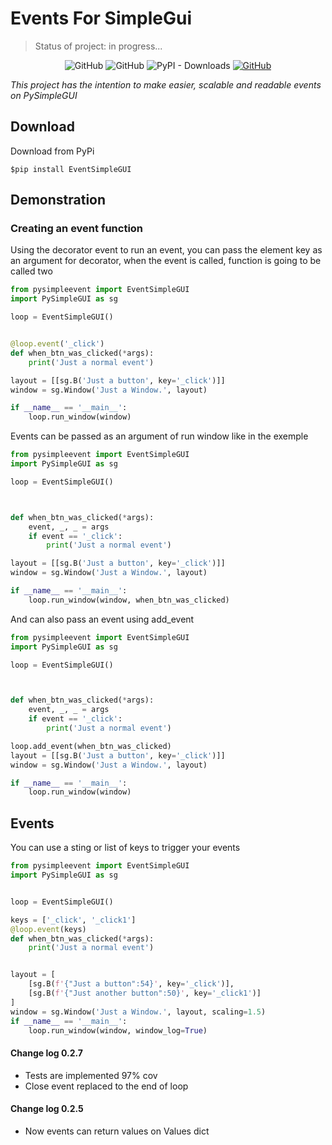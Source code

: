 # Events For SimpleGui

> Status of project: in progress...


<div align="center">

![GitHub](https://img.shields.io/github/languages/code-size/MikalROn/EventSimpleGUI?style=for-the-badge)
![GitHub](https://img.shields.io/github/license/MikalROn/EventSimpleGUI?style=for-the-badge)
![PyPI - Downloads](https://img.shields.io/pypi/dm/eventsimplegui?style=for-the-badge)
<a href="https://github.com/MikalROn/EventSimpleGUI" onclick="location.href='https://github.com/MikalROn/EventSimpleGUI'">
<img alt="GitHub" src="https://img.shields.io/badge/Github-Open%20source-green?style=for-the-badge&amp;logo=github"/>
</a>
</div>

<em>This project has the intention to make easier, scalable and readable events on PySimpleGUI</em>

## Download

<p>Download from PyPi</p>

````shell
$pip install EventSimpleGUI
````

## Demonstration

<h3> Creating an event function </h3>

<p>Using the decorator event to run an event, you can pass the element key as an argument for decorator, when the event 
is called, function is going to be called two</p>

````python
from pysimpleevent import EventSimpleGUI
import PySimpleGUI as sg

loop = EventSimpleGUI()


@loop.event('_click')
def when_btn_was_clicked(*args):
    print('Just a normal event')

layout = [[sg.B('Just a button', key='_click')]]
window = sg.Window('Just a Window.', layout)

if __name__ == '__main__':
    loop.run_window(window)
````
Events can be passed as an argument of run window like in the exemple
````python
from pysimpleevent import EventSimpleGUI
import PySimpleGUI as sg

loop = EventSimpleGUI()



def when_btn_was_clicked(*args):
    event, _, _ = args
    if event == '_click':
        print('Just a normal event')

layout = [[sg.B('Just a button', key='_click')]]
window = sg.Window('Just a Window.', layout)

if __name__ == '__main__':
    loop.run_window(window, when_btn_was_clicked)
````
And can also pass an event using add_event
````python
from pysimpleevent import EventSimpleGUI
import PySimpleGUI as sg

loop = EventSimpleGUI()



def when_btn_was_clicked(*args):
    event, _, _ = args
    if event == '_click':
        print('Just a normal event')

loop.add_event(when_btn_was_clicked)
layout = [[sg.B('Just a button', key='_click')]]
window = sg.Window('Just a Window.', layout)

if __name__ == '__main__':
    loop.run_window(window)
````

## Events

<p> You can use a sting or list of keys to trigger your events </p>

````python
from pysimpleevent import EventSimpleGUI
import PySimpleGUI as sg


loop = EventSimpleGUI()

keys = ['_click', '_click1']
@loop.event(keys)
def when_btn_was_clicked(*args):
    print('Just a normal event')


layout = [
    [sg.B(f'{"Just a button":54}', key='_click')],
    [sg.B(f'{"Just another button":50}', key='_click1')]
]
window = sg.Window('Just a Window.', layout, scaling=1.5)
if __name__ == '__main__':
    loop.run_window(window, window_log=True)
````
<div>


#### Change log 0.2.7

- Tests are implemented 97% cov
- Close event replaced to the end of loop

####  Change log 0.2.5

- Now events can return values on Values dict

</div>


